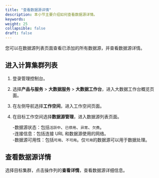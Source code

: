 ```yaml
---
title: "查看数据源详情"
description: 本小节主要介绍如何查看数据源详情。 
keywords: 
weight: 25
collapsible: false
draft: false
---
```


您可以在数据源列表页面查看已添加的所有数据源，并查看数据源详情。

## 进入计算集群列表

1. 登录管理控制台。
2. 选择**产品与服务** > **大数据服务** > **大数据工作台**，进入大数据工作台概览页面。
3. 在左侧导航选择**工作空间**，进入工作空间页面。
4. 在目标工作空间选择**数据源管理**，进入数据源列表页面。  
   
   -数据源状态：包括`活跃中`、`已停用`、`异常`、`欠费`。    
   -连接信息：包括连接 URL 和数据源使用的网络。    
   -数据源可用性：包括`可用`、`不可用`。仅`可用`的数据源可以用于数据处理。      

## 查看数据源详情

选择目标集群，点击操作列的**查看详情**，查看数据源详细信息。    
